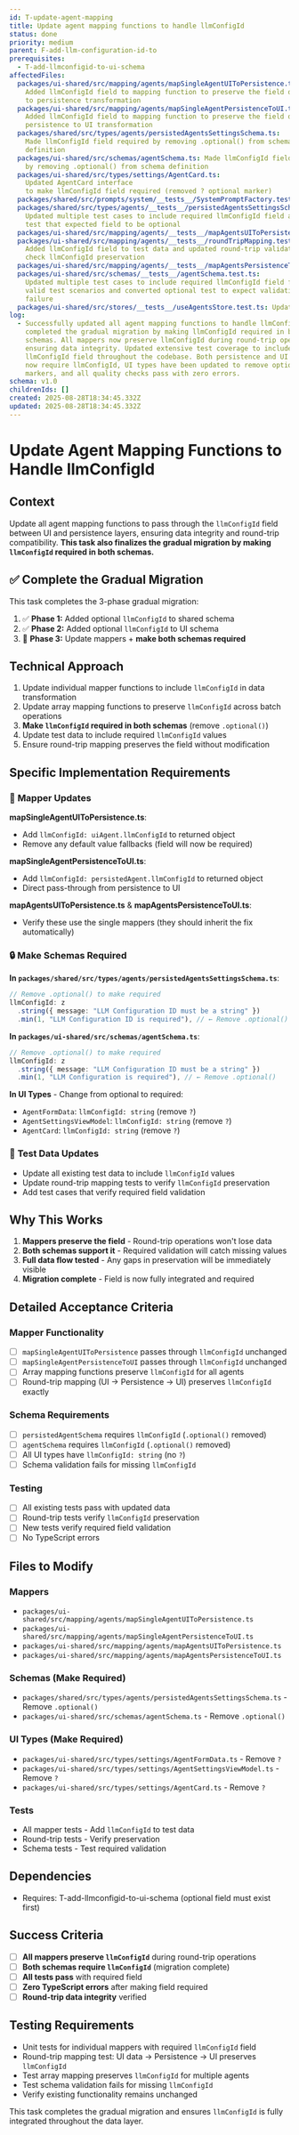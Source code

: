 ```yaml
---
id: T-update-agent-mapping
title: Update agent mapping functions to handle llmConfigId
status: done
priority: medium
parent: F-add-llm-configuration-id-to
prerequisites:
  - T-add-llmconfigid-to-ui-schema
affectedFiles:
  packages/ui-shared/src/mapping/agents/mapSingleAgentUIToPersistence.ts:
    Added llmConfigId field to mapping function to preserve the field during UI
    to persistence transformation
  packages/ui-shared/src/mapping/agents/mapSingleAgentPersistenceToUI.ts:
    Added llmConfigId field to mapping function to preserve the field during
    persistence to UI transformation
  packages/shared/src/types/agents/persistedAgentsSettingsSchema.ts:
    Made llmConfigId field required by removing .optional() from schema
    definition
  packages/ui-shared/src/schemas/agentSchema.ts: Made llmConfigId field required
    by removing .optional() from schema definition
  packages/ui-shared/src/types/settings/AgentCard.ts:
    Updated AgentCard interface
    to make llmConfigId field required (removed ? optional marker)
  packages/shared/src/prompts/system/__tests__/SystemPromptFactory.test.ts: Updated test data to include required llmConfigId field for all mock agents
  packages/shared/src/types/agents/__tests__/persistedAgentsSettingsSchema.test.ts:
    Updated multiple test cases to include required llmConfigId field and fixed
    test that expected field to be optional
  packages/ui-shared/src/mapping/agents/__tests__/mapAgentsUIToPersistence.test.ts: Added llmConfigId field to all test agent data
  packages/ui-shared/src/mapping/agents/__tests__/roundTripMapping.test.ts:
    Added llmConfigId field to test data and updated round-trip validation to
    check llmConfigId preservation
  packages/ui-shared/src/mapping/agents/__tests__/mapAgentsPersistenceToUI.test.ts: Added llmConfigId field to test data and updated expected results
  packages/ui-shared/src/schemas/__tests__/agentSchema.test.ts:
    Updated multiple test cases to include required llmConfigId field for all
    valid test scenarios and converted optional test to expect validation
    failure
  packages/ui-shared/src/stores/__tests__/useAgentsStore.test.ts: Updated test agent data to include required llmConfigId field
log:
  - Successfully updated all agent mapping functions to handle llmConfigId and
    completed the gradual migration by making llmConfigId required in both
    schemas. All mappers now preserve llmConfigId during round-trip operations,
    ensuring data integrity. Updated extensive test coverage to include required
    llmConfigId field throughout the codebase. Both persistence and UI schemas
    now require llmConfigId, UI types have been updated to remove optional
    markers, and all quality checks pass with zero errors.
schema: v1.0
childrenIds: []
created: 2025-08-28T18:34:45.332Z
updated: 2025-08-28T18:34:45.332Z
---
```


# Update Agent Mapping Functions to Handle llmConfigId

## Context

Update all agent mapping functions to pass through the `llmConfigId` field between UI and persistence layers, ensuring data integrity and round-trip compatibility. **This task also finalizes the gradual migration by making `llmConfigId` required in both schemas.**

## ✅ **Complete the Gradual Migration**

This task completes the 3-phase gradual migration:

1. ✅ **Phase 1:** Added optional `llmConfigId` to shared schema
2. ✅ **Phase 2:** Added optional `llmConfigId` to UI schema
3. 🎯 **Phase 3:** Update mappers + **make both schemas required**

## Technical Approach

1. Update individual mapper functions to include `llmConfigId` in data transformation
2. Update array mapping functions to preserve `llmConfigId` across batch operations
3. **Make `llmConfigId` required in both schemas** (remove `.optional()`)
4. Update test data to include required `llmConfigId` values
5. Ensure round-trip mapping preserves the field without modification

## Specific Implementation Requirements

### 🔄 **Mapper Updates**

**mapSingleAgentUIToPersistence.ts**:

- Add `llmConfigId: uiAgent.llmConfigId` to returned object
- Remove any default value fallbacks (field will now be required)

**mapSingleAgentPersistenceToUI.ts**:

- Add `llmConfigId: persistedAgent.llmConfigId` to returned object
- Direct pass-through from persistence to UI

**mapAgentsUIToPersistence.ts** & **mapAgentsPersistenceToUI.ts**:

- Verify these use the single mappers (they should inherit the fix automatically)

### 🔒 **Make Schemas Required**

**In `packages/shared/src/types/agents/persistedAgentsSettingsSchema.ts`**:

```typescript
// Remove .optional() to make required
llmConfigId: z
  .string({ message: "LLM Configuration ID must be a string" })
  .min(1, "LLM Configuration ID is required"), // ← Remove .optional()
```

**In `packages/ui-shared/src/schemas/agentSchema.ts`**:

```typescript
// Remove .optional() to make required
llmConfigId: z
  .string({ message: "LLM Configuration ID must be a string" })
  .min(1, "LLM Configuration is required"), // ← Remove .optional()
```

**In UI Types** - Change from optional to required:

- `AgentFormData`: `llmConfigId: string` (remove `?`)
- `AgentSettingsViewModel`: `llmConfigId: string` (remove `?`)
- `AgentCard`: `llmConfigId: string` (remove `?`)

### 🧪 **Test Data Updates**

- Update all existing test data to include `llmConfigId` values
- Update round-trip mapping tests to verify `llmConfigId` preservation
- Add test cases that verify required field validation

## Why This Works

1. **Mappers preserve the field** - Round-trip operations won't lose data
2. **Both schemas support it** - Required validation will catch missing values
3. **Full data flow tested** - Any gaps in preservation will be immediately visible
4. **Migration complete** - Field is now fully integrated and required

## Detailed Acceptance Criteria

### Mapper Functionality

- [ ] `mapSingleAgentUIToPersistence` passes through `llmConfigId` unchanged
- [ ] `mapSingleAgentPersistenceToUI` passes through `llmConfigId` unchanged
- [ ] Array mapping functions preserve `llmConfigId` for all agents
- [ ] Round-trip mapping (UI → Persistence → UI) preserves `llmConfigId` exactly

### Schema Requirements

- [ ] `persistedAgentSchema` requires `llmConfigId` (`.optional()` removed)
- [ ] `agentSchema` requires `llmConfigId` (`.optional()` removed)
- [ ] All UI types have `llmConfigId: string` (no `?`)
- [ ] Schema validation fails for missing `llmConfigId`

### Testing

- [ ] All existing tests pass with updated data
- [ ] Round-trip tests verify `llmConfigId` preservation
- [ ] New tests verify required field validation
- [ ] No TypeScript errors

## Files to Modify

### Mappers

- `packages/ui-shared/src/mapping/agents/mapSingleAgentUIToPersistence.ts`
- `packages/ui-shared/src/mapping/agents/mapSingleAgentPersistenceToUI.ts`
- `packages/ui-shared/src/mapping/agents/mapAgentsUIToPersistence.ts`
- `packages/ui-shared/src/mapping/agents/mapAgentsPersistenceToUI.ts`

### Schemas (Make Required)

- `packages/shared/src/types/agents/persistedAgentsSettingsSchema.ts` - Remove `.optional()`
- `packages/ui-shared/src/schemas/agentSchema.ts` - Remove `.optional()`

### UI Types (Make Required)

- `packages/ui-shared/src/types/settings/AgentFormData.ts` - Remove `?`
- `packages/ui-shared/src/types/settings/AgentSettingsViewModel.ts` - Remove `?`
- `packages/ui-shared/src/types/settings/AgentCard.ts` - Remove `?`

### Tests

- All mapper tests - Add `llmConfigId` to test data
- Round-trip tests - Verify preservation
- Schema tests - Test required validation

## Dependencies

- Requires: T-add-llmconfigid-to-ui-schema (optional field must exist first)

## Success Criteria

- [ ] **All mappers preserve `llmConfigId`** during round-trip operations
- [ ] **Both schemas require `llmConfigId`** (migration complete)
- [ ] **All tests pass** with required field
- [ ] **Zero TypeScript errors** after making field required
- [ ] **Round-trip data integrity** verified

## Testing Requirements

- Unit tests for individual mappers with required `llmConfigId` field
- Round-trip mapping test: UI data → Persistence → UI preserves `llmConfigId`
- Test array mapping preserves `llmConfigId` for multiple agents
- Test schema validation fails for missing `llmConfigId`
- Verify existing functionality remains unchanged

This task completes the gradual migration and ensures `llmConfigId` is fully integrated throughout the data layer.
